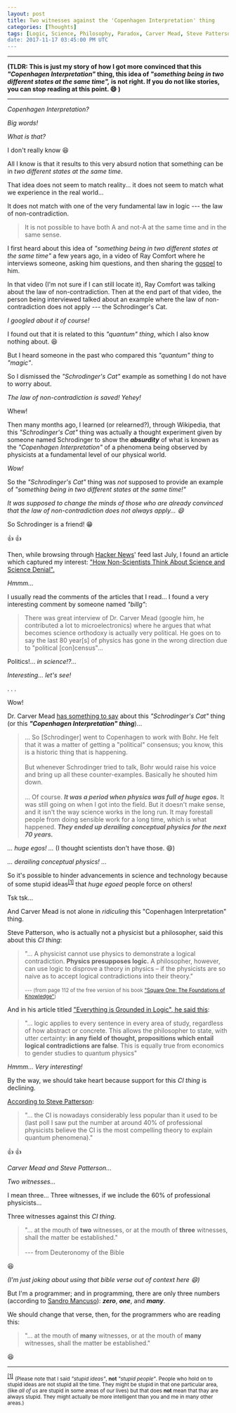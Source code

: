 ```yaml
---
layout: post
title: Two witnesses against the 'Copenhagen Interpretation' thing
categories: [Thoughts]
tags: [Logic, Science, Philosophy, Paradox, Carver Mead, Steve Patterson, Schrodinger's Cat, Copenhagen Interpretation]
date: 2017-11-17 03:45:00 PM UTC
---
```


<!-- November 17, 2017 11:45:00 PM Philippine Time -->

---

**(TLDR: This is just my story of how I got more convinced that this _"Copenhagen Interpretation"_ thing, this idea of _"something being in two different states at the same time",_ is not right. If you do not like stories, you can stop reading at this point. :smile: )**

-----

_Copenhagen Interpretation?_

_Big words!_

_What is that?_

<!--more-->


I don't really know :laughing:

All I know is that it results to this very absurd notion that something can be in _two different states at the same time_.

That idea does not seem to match reality... it does not seem to match what we experience in the real world...

It does not match with one of the very fundamental law in logic --- the law of non-contradiction.

> It is not possible to have both A and not-A at the same time and in the same sense.

I first heard about this idea of _"something being in two different states at the same time"_ a few years ago, in a video of Ray Comfort where he interviews someone, asking him questions, and then sharing the [gospel](https://stephencleary.com/god/) to him.

In that video (I'm not sure if I can still locate it), Ray Comfort was talking about the law of non-contradiction. Then at the end part of that video, the person being interviewed talked about an example where the law of non-contradiction does not apply --- the Schrodinger's Cat.

_I googled about it of course!_

I found out that it is related to this _"quantum" thing_, which I also know nothing about. :laughing:

But I heard someone in the past who compared this _"quantum" thing_ to _"magic"_.

So I dismissed the _"Schrodinger's Cat"_ example as something I do not have to worry about.

_The law of non-contradiction is saved! Yehey!_

Whew!

Then many months ago, I learned (or relearned?), through Wikipedia, that this _"Schrodinger's Cat"_ thing was actually a thought experiment given by someone named Schrodinger to show the _**absurdity**_ of what is known as the _"Copenhagen Interpretation"_ of a phenomena being observed by physicists at a fundamental level of our physical world.

_Wow!_

So the _"Schrodinger's Cat"_ thing was _not_ supposed to provide an example of _"something being in two different states at the same time!"_

_It was supposed to change the minds of those who are already convinced that the law of non-contradiction does not always apply... :smile:_

So Schrodinger is a friend! :grin:

:thumbsup: :thumbsup:

Then, while browsing through [Hacker News](https://news.ycombinator.com)' feed last July, I found an article which captured my interest:  ["How Non-Scientists Think About Science and Science Denial".](https://blogs.harvard.edu/philg/2017/06/28/how-non-scientists-think-about-science-and-science-denial/)

_Hmmm..._

I usually read the comments of the articles that I read... I found a very interesting comment by someone named _"billg"_:

> There was great interview of Dr. Carver Mead (google him, he contributed a lot to microelectronics) where he argues that what becomes science orthodoxy is actually very political. He goes on to say the last 80 year[s] of physics has gone in the wrong direction due to "political [con]census"...

Politics!... _in science!?..._

_Interesting... let's see!_

. . .

Wow!

Dr. Carver Mead [has something to say](http://worrydream.com/refs/Mead%20-%20American%20Spectator%20Interview.html) about this _"Schrodinger's Cat"_ thing (or this _**"Copenhagen Interpretation" thing**_)...

> ... So [Schrodinger] went to Copenhagen to work with Bohr. He felt that it was a matter of getting a "political" consensus; you know, this is a historic thing that is happening.
<br /><br />
> But whenever Schrodinger tried to talk, Bohr would raise his voice and bring up all these counter-examples. Basically he shouted him down.
<br /><br />
> ... Of course. _**It was a period when physics was full of huge egos.**_ It was still going on when I got into the field. But it doesn't make sense, and it isn't the way science works in the long run. It may forestall people from doing sensible work for a long time, which is what happened. _**They ended up derailing conceptual physics for the next 70 years.**_

_... huge egos! ..._ (I thought scientists don't have those. :smile:)

_... derailing conceptual physics! ..._

So it's possible to hinder advancements in science and technology because of some stupid ideas<sup id="footnote-indicator-1">[[1]](#footnote-1)</sup> that _huge egoed_ people force on others!

Tsk tsk...

And Carver Mead is not alone in _ridiculing_ this "Copenhagen Interpretation" thing.

Steve Patterson, who is actually not a physicist but a philosopher, said this about this _CI thing_:

> "... A physicist cannot use physics to demonstrate a logical contradiction. **Physics presupposes logic.** A philosopher, however, can use logic to disprove a theory in physics – if the physicists are so naive as to accept logical contradictions into their theory."
<br /><br />
> <small> --- (from page 112 of the free version of his book ["Square One: The Foundations of Knowledge"](http://steve-patterson.com/wp-content/uploads/2016/12/SquareOne_PDF.pdf))</small>

And in his article titled ["Everything is Grounded in Logic", he said this](http://steve-patterson.com/everything-is-grounded-in-logic/):

> "... logic applies to every sentence in every area of study, regardless of how abstract or concrete. This allows the philosopher to state, with utter certainty: **in any field of thought, propositions which entail logical contradictions are false**. This is equally true from economics to gender studies to quantum physics"

_Hmmm... Very interesting!_

By the way, we should take heart because support for this _CI thing_ is declining.

[According to Steve Patterson](http://steve-patterson.com/quantum-physics-abuse-reason/):

> "... the CI is nowadays considerably less popular than it used to be (last poll I saw put the number at around 40% of professional physicists believe the CI is the most compelling theory to explain quantum phenomena)."

:thumbsup: :thumbsup:

_Carver Mead and Steve Patterson..._

_Two witnesses..._

I mean three... Three witnesses, if we include the 60% of professional physicists...

Three witnesses against this _CI thing_.

> "... at the mouth of **two** witnesses, or at the mouth of **three** witnesses, shall the matter be established."
<br /><br />
> --- from Deuteronomy of the Bible

:laughing:

_(I'm just joking about using that bible verse out of context here :smile:)_

But I'm a programmer; and in programming, there are only three numbers (according to [Sandro Mancuso](https://www.youtube.com/watch?v=_NnElPO5BU0)): _**zero**_, _**one**_, and _**many**_.

We should change that verse, then, for the programmers who are reading this:

> "... at the mouth of **many** witnesses, or at the mouth of **many** witnesses, shall the matter be established."

:laughing:


-----

<sup id="footnote-1">[[1]](#footnote-indicator-1)</sup> <small>(Please note that I said _"stupid ideas"_, **not** _"stupid people"_. People who hold on to stupid ideas are not stupid all the time. They might be stupid in that one particular area, (like _all of us_ are stupid in some areas of our lives) but that does **not** mean that thay are always stupid. They might actually be more intelligent than you and me in many other areas.)</small>
